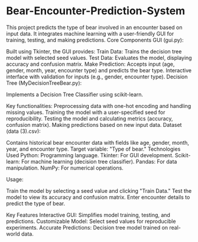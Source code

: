 # Bear-Encounter-Prediction-System
This project predicts the type of bear involved in an encounter based on input data. It integrates machine learning with a user-friendly GUI for training, testing, and making predictions.
Core Components
GUI (gui.py):

Built using Tkinter, the GUI provides:
Train Data: Trains the decision tree model with selected seed values.
Test Data: Evaluates the model, displaying accuracy and confusion matrix.
Make Prediction: Accepts input (age, gender, month, year, encounter type) and predicts the bear type.
Interactive interface with validation for inputs (e.g., gender, encounter type).
Decision Tree (MyDecisionTreeBear.py):

Implements a Decision Tree Classifier using scikit-learn.

Key functionalities:
Preprocessing data with one-hot encoding and handling missing values.
Training the model with a user-specified seed for reproducibility.
Testing the model and calculating metrics (accuracy, confusion matrix).
Making predictions based on new input data.
Dataset (data (3).csv):

Contains historical bear encounter data with fields like age, gender, month, year, and encounter type.
Target variable: "Type of bear."
Technologies Used
Python: Programming language.
Tkinter: For GUI development.
Scikit-learn: For machine learning (decision tree classifier).
Pandas: For data manipulation.
NumPy: For numerical operations.


Usage:

Train the model by selecting a seed value and clicking "Train Data."
Test the model to view its accuracy and confusion matrix.
Enter encounter details to predict the type of bear.

Key Features
Interactive GUI:
Simplifies model training, testing, and predictions.
Customizable Model:
Select seed values for reproducible experiments.
Accurate Predictions:
Decision tree model trained on real-world data.
